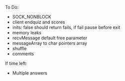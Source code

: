 To Do:
- SOCK_NONBLOCK
- client endquiz and scores
- inits: false should return fails, if fail pause before exit
- memory leaks
- recvMessage default free parameter
- messageArray to char pointers array
- shuffle
- comments

If time left:
- Multiple answers